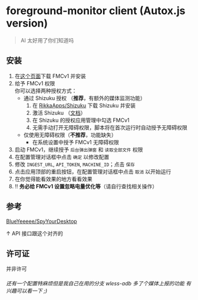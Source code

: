 # foreground-monitor client (Autox.js version)

> AI 太好用了你们知道吗

## 安装

1. 在[这个页面](https://github.com/RewLight/foreground-monitor/releases)下载 FMCv1 并安装
2. 给予 FMCv1 权限  
   你可以选择两种授权方式：  
   - 通过 Shizuku 授权 （**推荐**，有额外的媒体监测功能）
     1. 在 [RikkaApps/Shizuku](https://github.com/RikkaApps/Shizuku/releases) 下载 Shizuku 并安装
     2. 激活 Shizuku （[文档](https://shizuku.rikka.app/zh-hans/guide/setup/)）
     3. 在 Shizuku 的授权应用管理中勾选 FMCv1
     4. 无需手动打开无障碍权限，脚本将在首次运行时自动授予无障碍权限
   - 仅使用无障碍权限（**不推荐**，功能缺失）
     - 在系统设置中授予 FMCv1 无障碍权限
5. 启动 FMCv1，继续授予 `后台弹出弹窗` 和 `读取全部文件` 权限
6. 在配置管理对话框中点击 `确定` 以修改配置
7. 修改 `INGEST_URL`, `API_TOKEN`, `MACHINE_ID`；点击 `保存`
8. 点击应用顶部的重启按钮，在配置管理对话框中点击 `取消` 以开始运行
9. 在你觉得能看效果的地方看看效果
10. !! **务必给 FMCv1 设置忽略电量优化等**（请自行查找相关操作）

## 参考
[BlueYeeeee/SpyYourDesktop](https://github.com/BlueYeeeee/SpyYourDesktop)

↑ API 接口跟这个对齐的

## 许可证
并非许可


<h6> 还有一个配置特麻烦但是我自己在用的分支 wless-adb 多了个媒体上报的功能 有兴趣可以看一下 ;)</h6>
